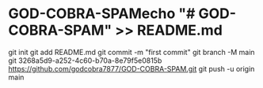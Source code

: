 # GOD-COBRA-SPAMecho "# GOD-COBRA-SPAM" >> README.md
git init
git add README.md
git commit -m "first commit"
git branch -M main
git 3268a5d9-a252-4c60-b70a-8e79f5e0815b https://github.com/godcobra7877/GOD-COBRA-SPAM.git
git push -u origin main
